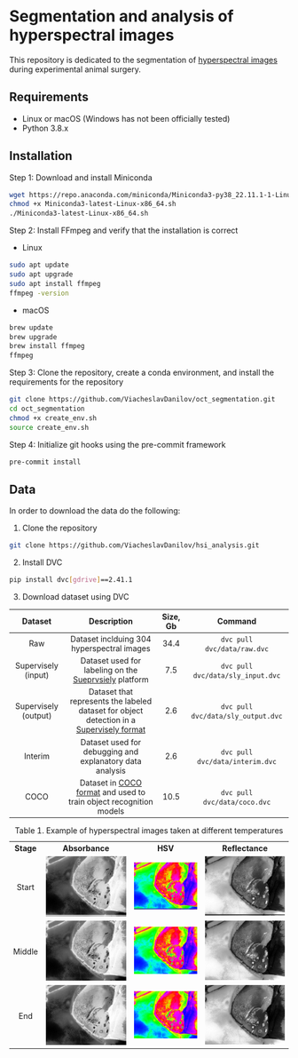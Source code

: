 # Segmentation and analysis of hyperspectral images
This repository is dedicated to the segmentation of [hyperspectral images](https://en.wikipedia.org/wiki/Hyperspectral_imaging) during experimental animal surgery.

## Requirements

- Linux or macOS (Windows has not been officially tested)
- Python 3.8.x

## Installation

Step 1: Download and install Miniconda
``` bash
wget https://repo.anaconda.com/miniconda/Miniconda3-py38_22.11.1-1-Linux-x86_64.sh
chmod +x Miniconda3-latest-Linux-x86_64.sh
./Miniconda3-latest-Linux-x86_64.sh
```

Step 2: Install FFmpeg and verify that the installation is correct

- Linux
``` bash
sudo apt update
sudo apt upgrade
sudo apt install ffmpeg
ffmpeg -version
```

- macOS
``` bash
brew update
brew upgrade
brew install ffmpeg
ffmpeg
```

Step 3: Clone the repository, create a conda environment, and install the requirements for the repository
``` bash
git clone https://github.com/ViacheslavDanilov/oct_segmentation.git
cd oct_segmentation
chmod +x create_env.sh
source create_env.sh
```

Step 4: Initialize git hooks using the pre-commit framework
``` bash
pre-commit install
```

## Data

In order to download the data do the following:

1. Clone the repository
``` bash
git clone https://github.com/ViacheslavDanilov/hsi_analysis.git
```

2. Install DVC
``` bash
pip install dvc[gdrive]==2.41.1
```

3. Download dataset using DVC

|       Dataset        |                                                                                       Description                                                                                        | Size, Gb |                Command                 |
|:--------------------:|:----------------------------------------------------------------------------------------------------------------------------------------------------------------------------------------:|:--------:|:--------------------------------------:|
|         Raw          |                                                                        Dataset inclduing 304 hyperspectral images                                                                        |   34.4   |    ```dvc pull dvc/data/raw.dvc```     |
| Supervisely (input)  |                                                    Dataset used for labeling on the [Sueprvsiely](https://supervisely.com/) platform                                                     |   7.5    | ```dvc pull dvc/data/sly_input.dvc```  |
| Supervisely (output) | Dataset that represents the labeled dataset for object detection in a [Supervisely format](https://docs.supervise.ly/data-organization/00_ann_format_navi/04_supervisely_format_objects) |   2.6    | ```dvc pull dvc/data/sly_output.dvc``` |
|       Interim        |                                                                 Dataset used for debugging and explanatory data analysis                                                                 |   2.6    |  ```dvc pull dvc/data/interim.dvc```   |
|         COCO         |                                        Dataset in [COCO format](https://cocodataset.org/#format-data) and used to train object recognition models                                        |   10.5   |    ```dvc pull dvc/data/coco.dvc```    |


<table style="width:100%">
    <caption>
        Table 1. Example of hyperspectral images taken at different temperatures
    </caption>
    <tr>
        <th valign="middle" align="center">Stage </th>
        <th valign="middle" align="center">Absorbance</th>
        <th valign="middle" align="center">HSV</th>
        <th valign="middle" align="center">Reflectance</th>
    </tr>
    <tr>
        <td valign="middle" align="center">Start</td>
        <td valign="middle" align="center"><img src="media/abs_start.png"  alt="Absorbance (start)" width="225"></td>
        <td valign="middle" align="center"><img src="media/hsv_start.png" alt="HSV (start)" width="225"></td>
        <td valign="middle" align="center"><img src="media/ref_start.png" alt="Reflectance (start)" width="225"></td>
    </tr>
    <tr>
        <td valign="middle" align="center">Middle</td>
        <td valign="middle" align="center"><img src="media/abs_mid.png"  alt="Absorbance (mid)" width="225"></td>
        <td valign="middle" align="center"><img src="media/hsv_mid.png" alt="HSV (mid)" width="225"></td>
        <td valign="middle" align="center"><img src="media/ref_mid.png" alt="Reflectance (mid)" width="225"></td>
    </tr>
    <tr>
        <td valign="middle" align="center">End</td>
        <td valign="middle" align="center"><img src="media/abs_end.png"  alt="Absorbance (end)" width="225"></td>
        <td valign="middle" align="center"><img src="media/hsv_end.png" alt="HSV (end)" width="225"></td>
        <td valign="middle" align="center"><img src="media/ref_end.png" alt="Reflectance (end)" width="225"></td>
    </tr>
</table>
